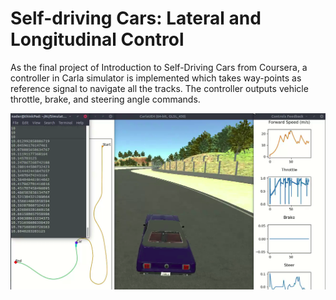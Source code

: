 # Self-driving Cars: Lateral and Longitudinal Control

As the final project of Introduction to Self-Driving Cars from Coursera, a controller in Carla simulator is implemented which takes way-points as reference signal to navigate all the tracks.
The controller outputs vehicle throttle, brake, and steering angle commands.

<img src="https://github.com/naderAsadi/Lateral-and-Longitudinal-Control/blob/master/featured.png"/>
